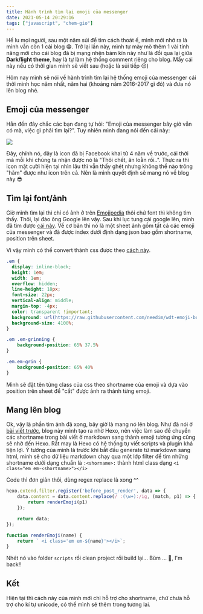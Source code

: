 ```yaml
---
title: Hành trình tìm lại emoji của messenger
date: 2021-05-14 20:29:16
tags: ["javascript", "chem-gio"]
---
```

Hế lu mọi người, sau một năm sủi để tìm cách thoát ế, mình mới nhớ ra là mình vẫn còn 1 cái blog :grin:. Trở lại lần này, mình tự mày mò thêm 1 vài tính năng mới cho cái blog đã bị mạng nhện bám kín này như là đổi qua lại giữa <b>Dark/light theme</b>, hay là tự làm hệ thống comment riêng cho blog. Mấy cái này nếu có thời gian mình sẽ viết sau (hoặc là sủi tiếp :relieved:)

Hôm nay mình sẽ nói về hành trình tìm lại hệ thống emoji của messenger cái thời mình học năm nhất, năm hai (khoảng năm 2016-2017 gì đó) và đưa nó lên blog nhé.
## Emoji của messenger
Hẳn đến đây chắc các bạn đang tự hỏi: "Emoji của messenger bây giờ vẫn có mà, việc gì phải tìm lại?". Tuy nhiên mình đang nói đến cái này:

![](/y-nghia-cua-nu-cuoi-khong-con-gi-de-noi-1200x1241.jpg)

Đây, chính nó, đây là icon đã bị Facebook khai tử 4 năm về trước, cái thời mà mỗi khi chúng ta nhận được nó là "Thôi chết, ăn loằn rồi..". Thực ra thì icon mặt cười hiện tại nhìn lâu thì vẫn thấy ghét nhưng không thể nào trông "hãm" được như icon trên cả. Nên là mình quyết định sẽ mang nó về blog này :sunglasses:

## Tìm lại font/ảnh
Giờ mình tìm lại thì chỉ có ảnh ở trên [Emojipedia](https://emojipedia.org/) thôi chứ font thì không tìm thấy. Thôi, lại đào ông Google lên vậy. Sau khi lục tung cái google lên, mình đã tìm được [cái này](https://github.com/needim/wdt-emoji-bundle/). Về cơ bản thì nó là một sheet ảnh gồm tất cả các emoji của messenger và đã được index dưới định dạng json bao gồm shortname, position trên sheet.

Vì vậy mình có thể convert thành css được theo [cách này](https://jsfiddle.net/wytmv6da/3/).
```css
.em {
  display: inline-block;
  height: 1em;
  width: 1em;
  overflow: hidden;
  line-height: 18px;
  font-size: 22px;
  vertical-align: middle;
  margin-top: -4px;
  color: transparent !important;
  background: url(https://raw.githubusercontent.com/needim/wdt-emoji-bundle/master/sheets/sheet_messenger_64_indexed_128.png);
  background-size: 4100%;
}

.em .em-grinning {
	background-position: 65% 37.5%
}

.em.em-grin {
	background-position: 65% 40%
}
```
Mình sẽ đặt tên từng class của css theo shortname của emoji và dựa vào position trên sheet để "cắt" được ảnh ra thành từng emoji.

## Mang lên blog
Ok, vậy là phần tìm ảnh đã xong, bây giờ là mang nó lên blog. Như đã nói ở [bài viết trước](/2020/06/22/toi-da-tao-blog-ca-nhan-trong-10-phut/), blog này mình tạo ra nhờ Hexo, nên việc làm sao để chuyển các shortname trong bài viết ở markdown sang thành emoji tương ứng cũng sẽ nhờ đến Hexo. Rất may là Hexo có hệ thống tự viết scripts và plugin khá tiện lợi. Ý tưởng của mình là trước khi bắt đầu generate từ markdown sang html, mình sẽ cho dữ liệu markdown chạy qua một lớp filter để tìm những shortname dưới dạng chuẩn là `:<shorname>:` thành html class dạng `<i class="em em-<shortname>"></i>`

Code thì đơn giản thôi, dùng regex replace là xong ^^
```javascript
hexo.extend.filter.register('before_post_render', data => {
    data.content = data.content.replace(/ :(\w+):/ig, (match, p1) => { 
        return renderEmoji(p1)
    });

    return data;
});

function renderEmoji(name) {
    return ` <i class='em em-${name}'></i>`;
}
```

Nhét nó vào folder `scripts` rồi clean project rồi build lại... Bùm ... :slightly_smiling_face:, I'm back!!

## Kết
Hiện tại thì cách này của mình mới chỉ hỗ trợ cho shortname, chứ chưa hỗ trợ cho kí tự unicode, có thể mình sẽ thêm trong tương lai.
